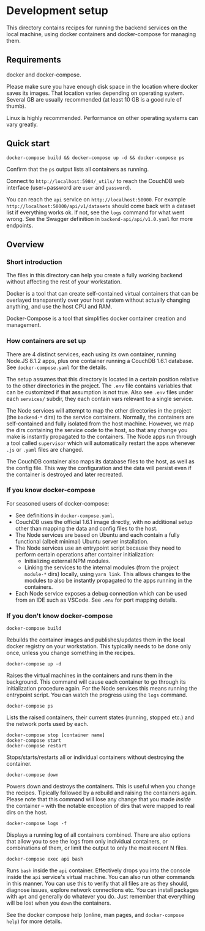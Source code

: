 # Development setup

This directory contains recipes for running the backend services on the local machine, using docker containers and docker-compose for managing them.

## Requirements

docker and docker-compose.

Please make sure you have enough disk space in the location where docker saves its images. That location varies depending on operating system. Several GB are usually recommended (at least 10 GB is a good rule of thumb).

Linux is highly recommended. Performance on other operating systems can vary greatly.

## Quick start

    docker-compose build && docker-compose up -d && docker-compose ps

Confirm that the `ps` output lists all containers as running.

Connect to `http://localhost:5984/_utils/` to reach the CouchDB web interface (user+password are `user` and `password`).

You can reach the `api` service on `http://localhost:50000`. For example `http://localhost:50000/api/v1/datasets` should come back with a dataset list if everything works ok. If not, see the `logs` command for what went wrong. See the Swagger definition in `backend-api/api/v1.0.yaml` for more endpoints.

## Overview

### Short introduction

The files in this directory can help you create a fully working backend without affecting the rest of your workstation.

Docker is a tool that can create self-contained virtual containers that can be overlayed transparently over your host system without actually changing anything, and use the host CPU and RAM.

Docker-Compose is a tool that simplifies docker container creation and management.

### How containers are set up

There are 4 distinct services, each using its own container, running Node.JS 8.1.2 apps, plus one container running a CouchDB 1.6.1 database. See `docker-compose.yaml` for the details.

The setup assumes that this directory is located in a certain position relative to the other directories in the project. The `.env` file contains variables that can be customized if that assumption is not true. Also see `.env` files under each `services/` subdir, they each contain vars relevant to a single service.

The Node services will attempt to map the other directories in the project (the `backend-*` dirs) to the service containers. Normally, the containers are self-contained and fully isolated from the host machine. However, we map the dirs containing the service code to the host, so that any change you make is instantly propagated to the containers. The Node apps run through a tool called `supervisor` which will automatically restart the apps whenever `.js` or `.yaml` files are changed.

The CouchDB container also maps its database files to the host, as well as the config file. This way the configuration and the data will persist even if the container is destroyed and later recreated.

### If you know docker-compose

For seasoned users of docker-compose:

* See definitions in `docker-compose.yaml`.
* CouchDB uses the official 1.6.1 image directly, with no additional setup other than mapping the data and config files to the host.
* The Node services are based on Ubuntu and each contain a fully functional (albeit minimal) Ubuntu server installation.
* The Node services use an entrypoint script because they need to perform certain operations after container initialization:
  * Initializing external NPM modules.
  * Linking the services to the internal modules (from the project `module-*` dirs) locally, using `yarn link`. This allows changes to the modules to also be instantly propagated to the apps running in the containers.
* Each Node service exposes a debug connection which can be used from an IDE such as VSCode. See `.env` for port mapping details.

### If you don't know docker-compose

    docker-compose build

Rebuilds the container images and publishes/updates them in the local docker registry on your workstation. This typically needs to be done only once, unless you change something in the recipes.

    docker-compose up -d

Raises the virtual machines in the containers and runs them in the background. This command will cause each container to go through its initialization procedure again. For the Node services this means running the entrypoint script. You can watch the progress using the `logs` command.

    docker-compose ps

Lists the raised containers, their current states (running, stopped etc.) and the network ports used by each.

    docker-compose stop [container name]
    docker-compose start
    docker-compose restart

Stops/starts/restarts all or individual containers without destroying the container.

    docker-compose down

Powers down and destroys the containers. This is useful when you change the recipes. Tipically followed by a rebuild and raising the containers again. Please note that this command will lose any change that you made *inside* the container – with the notable exception of dirs that were mapped to real dirs on the host.

    docker-compose logs -f

Displays a running log of all containers combined. There are also options that allow you to see the logs from only individual containers, or combinations of them, or limit the output to only the most recent N files.

    docker-compose exec api bash

Runs `bash` inside the `api` container. Effectively drops you into the console inside the `api` service's virtual machine. You can also run other commands in this manner. You can use this to verify that all files are as they should, diagnose issues, explore network connections etc. You can install packages with `apt` and generally do whatever you do. Just remember that everything will be lost when you `down` the containers.

See the docker compose help (online, man pages, and `docker-compose help`) for more details.
